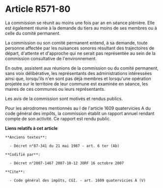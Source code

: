 # Article R571-80

La commission se réunit au moins une fois par an en séance plénière. Elle est également réunie à la demande du tiers au moins
de ses membres ou à celle du comité permanent. 

La commission ou son comité permanent entend, à sa demande, toute personne affectée par les nuisances sonores résultant des
trajectoires de départ, d'attente et d'approche qui ne serait pas représentée au sein de la commission consultative de
l'environnement. 

En outre, assistent aux réunions de la commission ou du comité permanent, sans voix délibérative, les représentants des
administrations intéressées ainsi que, lorsqu'ils n'en sont pas déjà membres et lorsqu'une opération projetée sur le
territoire de leur commune est examinée en séance, les maires de ces communes ou leurs représentants. 

Les avis de la commission sont motivés et rendus publics. 

Pour les aérodromes mentionnés au I de l'article 1609 quatervicies A du code général des impôts, la commission établit un
rapport annuel rendant compte de son activité. Ce rapport est rendu public.

**Liens relatifs à cet article**

	**Anciens textes**:

	  - Décret n°87-341 du 21 mai 1987 - art. 6 ter (Ab)

	**Codifié par**:

	  - Décret n°2007-1467 2007-10-12 JORF 16 octobre 2007

	**Cite**:

	  - Code général des impôts, CGI. - art. 1609 quatervicies A (V)
